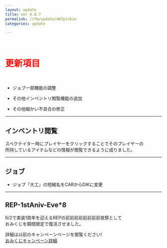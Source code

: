 ```yaml
---
layout: update
title: ver 4.8.7
permalink: /rfm/update/487pinkie 
categories: update

---
```

<br>
<h1 id="1"><font color="red">更新項目</font></h1><br>

+ <span class="blue-badge">ジョブ</span>一部機能の調整 

+ <span class="blue-badge">その他</span>インベントリ閲覧機能の追加 

+ <span class="green-badge">その他</span>細かい不具合の修正 


----------------------------------------------------
## インベントリ閲覧  

スペクテイター時にプレイヤーをクリックすることでそのプレイヤーの<br>
所持しているアイテムなどの情報が閲覧できるように成りました。

----------------------------------------------------
## ジョブ  


+ ジョブ「大工」の短縮名をCARからDIKに変更<br>

----------------------------------------------------
## REP-1stAniv-Eve*8   

6/2で実装1周年を迎えるREPの前前前前前前前前夜祭として<br>
おみくじを期間限定で復活させました。<br>

詳細は以前のキャンペーンページを御覧ください!<br>
[おみくじキャンペーン詳細](http://web.njj12.net/rfm/hny2018#omi1)
